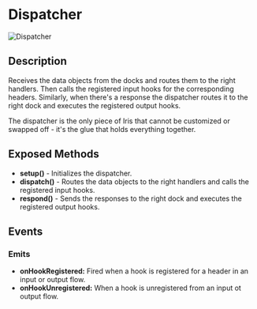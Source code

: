 # Dispatcher

![Dispatcher](http://i.imgur.com/U5vxmww.png)

## Description

Receives the data objects from the docks and routes them to the right handlers. Then calls the registered input hooks for the corresponding headers.
Similarly, when there's a response the dispatcher routes it to the right dock and executes the registered output hooks. 

The dispatcher is the only piece of Iris that cannot be customized or swapped off - it's the glue that holds everything together.


## Exposed Methods

- **setup()** - Initializes the dispatcher.
- **dispatch()** - Routes the data objects to the right handlers and calls the registered input hooks.
- **respond()** - Sends the responses to the right dock and executes the registered output hooks.


## Events

### Emits
- **onHookRegistered:** Fired when a hook is registered for a header in an input or output flow.
- **onHookUnregistered:** When a hook is unregistered from an input ot output flow.